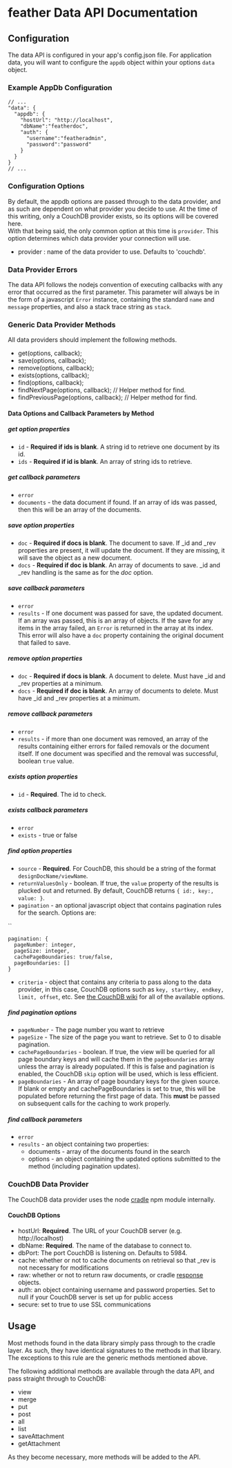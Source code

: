 # feather Data API Documentation #
## Configuration ##
The data API is configured in your app's config.json file.  For application data, you will want to configure the `appdb` object within your options `data` object.  

### Example AppDb Configuration ###
    // ...
    "data": {
      "appdb": {
        "hostUrl": "http://localhost",
        "dbName":"featherdoc",
        "auth": { 
          "username":"featheradmin", 
          "password":"password" 
        }
      }
    }
    // ...

### Configuration Options ###
By default, the appdb options are passed through to the data provider, and as such are dependent on what provider you decide to use.  At the time of this writing, only a CouchDB provider exists, so its options will be covered here.  
With that being said, the only common option at this time is `provider`.  This option determines which data provider your connection will use.  

*  provider : name of the data provider to use.  Defaults to 'couchdb'.

### Data Provider Errors ###
The data API follows the nodejs convention of executing callbacks with any error that occurred as the first parameter.  This parameter will always be in the form of a javascript `Error` instance, containing the standard `name` and `message` properties, and also a stack trace string as `stack`.

### Generic Data Provider Methods ###
All data providers should implement the following methods.

* get(options, callback);
* save(options, callback);
* remove(options, callback);
* exists(options, callback);
* find(options, callback);
* findNextPage(options, callback); // Helper method for find.
* findPreviousPage(options, callback); // Helper method for find.

#### Data Options and Callback Parameters by Method ####

##### get option properties #####
* `id` - **Required if ids is blank**.  A string id to retrieve one document by its id.
* `ids` - **Required if id is blank**.  An array of string ids to retrieve.

##### get callback parameters
* `error`
* `documents` - the data document if found.  If an array of ids was passed, then this will be an array of the documents.

##### save option properties #####
* `doc` - **Required if docs is blank**.  The document to save.  If _id and _rev properties are present, it will update the document.  If they are missing, it will save the object as a new document.
* `docs` - **Required if doc is blank**.  An array of documents to save.  _id and _rev handling is the same as for the *doc* option.

##### save callback parameters #####
* `error`
* `results` - If one document was passed for save, the updated document.  If an array was passed, this is an array of objects.  If the save for any items in the array failed, an `Error` is returned in the array at its index.  This error will also have a `doc` property containing the original document that failed to save. 

##### remove option properties #####
* `doc` - **Required if docs is blank**.  A document to delete.  Must have _id and _rev properties at a minimum.
* `docs` - **Required if doc is blank**. An array of documents to delete.  Must have _id and _rev properties at a minimum.

##### remove callback parameters #####
* `error`
* `results` - if more than one document was removed, an array of the results containing either errors for failed removals or the document itself.  If one document was specified and the removal was successful, boolean `true` value.

##### exists option properties #####
* `id` - **Required**.  The id to check.

##### exists callback parameters #####
* `error`
* `exists` - true or false

##### find option properties #####
* `source` - **Required**.  For CouchDB, this should be a string of the format `designDocName/viewName`.
* `returnValuesOnly` - boolean.  If true, the `value` property of the results is plucked out and returned.  By default, CouchDB returns `{ id:, key:, value: }`.
* `pagination` - an optional javascript object that contains pagination rules for the search.  Options are:  

``

    pagination: {
      pageNumber: integer,
      pageSize: integer,
      cachePageBoundaries: true/false,
      pageBoundaries: []
    }

* `criteria` - object that contains any criteria to pass along to the data provider, in this case, CouchDB options such as `key, startkey, endkey, limit, offset`, etc.  See [the CouchDB wiki](http://wiki.apache.org/couchdb/HTTP_view_API#Querying_Options) for all of the available options.

##### find pagination options #####
* `pageNumber` - The page number you want to retrieve
* `pageSize` - The size of the page you want to retrieve.  Set to 0 to disable pagination.
* `cachePageBoundaries` - boolean.  If true, the view will be queried for all page boundary keys and will cache them in the `pageBoundaries` array unless the array is already populated.  If this is false and pagination is enabled, the CouchDB `skip` option will be used, which is less efficient.
* `pageBoundaries` - An array of page boundary keys for the given source.  If blank or empty and cachePageBoundaries is set to true, this will be populated before returning the first page of data.  This **must** be passed on subsequent calls for the caching to work properly.

##### find callback parameters #####
* `error`
* `results` - an object containing two properties: 
  * documents - array of the documents found in the search
  * options - an object containing the updated options submitted to the method (including pagination updates).

### CouchDB Data Provider ###
The CouchDB data provider uses the node [cradle](http://cloudhead.io/cradle) npm module internally.

#### CouchDB Options ####
*  hostUrl: **Required**.  The URL of your CouchDB server (e.g. http://localhost)
*  dbName: **Required**.  The name of the database to connect to.
*  dbPort: The port CouchDB is listening on.  Defaults to 5984.
*  cache: whether or not to cache documents on retrieval so that _rev is not necessary for modifications
*  raw: whether or not to return raw documents, or cradle [response](https://github.com/cloudhead/cradle/blob/master/lib/cradle/response.js) objects.
*  auth: an object containing username and password properties.  Set to null if your CouchDB server is set up for public access
*  secure: set to true to use SSL communications

## Usage ##
Most methods found in the data library simply pass through to the cradle layer.  As such, they have identical signatures to the methods in that library.  The exceptions to this rule are the generic methods mentioned above.

The following additional methods are available through the data API, and pass straight through to CouchDB:

*  view
*  merge
*  put
*  post
*  all
*  list
*  saveAttachment
*  getAttachment

As they become necessary, more methods will be added to the API.